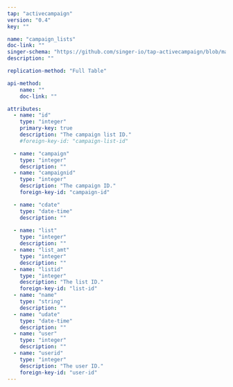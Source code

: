 ```yaml
---
tap: "activecampaign"
version: "0.4"
key: ""

name: "campaign_lists"
doc-link: ""
singer-schema: "https://github.com/singer-io/tap-activecampaign/blob/master/tap_activecampaign/schemas/campaign_lists.json"
description: ""

replication-method: "Full Table"

api-method:
    name: ""
    doc-link: ""

attributes:
  - name: "id"
    type: "integer"
    primary-key: true
    description: "The campaign list ID."
    #foreign-key-id: "campaign-list-id"

  - name: "campaign"
    type: "integer"
    description: ""
  - name: "campaignid"
    type: "integer"
    description: "The campaign ID."
    foreign-key-id: "campaign-id"

  - name: "cdate"
    type: "date-time"
    description: ""
  
  - name: "list"
    type: "integer"
    description: ""
  - name: "list_amt"
    type: "integer"
    description: ""
  - name: "listid"
    type: "integer"
    description: "The list ID."
    foreign-key-id: "list-id"
  - name: "name"
    type: "string"
    description: ""
  - name: "udate"
    type: "date-time"
    description: ""
  - name: "user"
    type: "integer"
    description: ""
  - name: "userid"
    type: "integer"
    description: "The user ID."
    foreign-key-id: "user-id"
---
```

